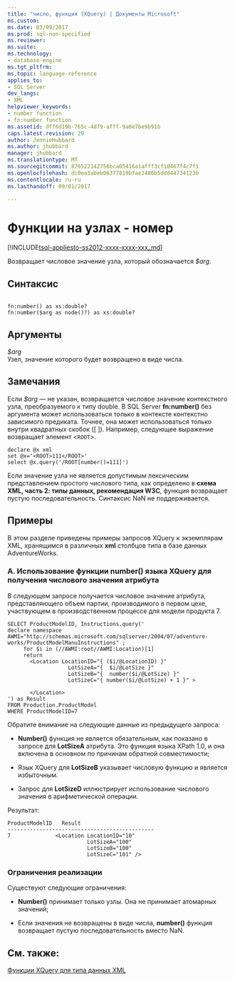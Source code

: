 ```yaml
---
title: "число, функция (XQuery) | Документы Microsoft"
ms.custom: 
ms.date: 03/09/2017
ms.prod: sql-non-specified
ms.reviewer: 
ms.suite: 
ms.technology:
- database-engine
ms.tgt_pltfrm: 
ms.topic: language-reference
applies_to:
- SQL Server
dev_langs:
- XML
helpviewer_keywords:
- number function
- fn:number function
ms.assetid: dff6d19b-765c-4df9-afff-9a0e7be9b91b
caps.latest.revision: 29
author: JennieHubbard
ms.author: jhubbard
manager: jhubbard
ms.translationtype: MT
ms.sourcegitcommit: 876522142756bca05416a1afff3cf10467f4c7f1
ms.openlocfilehash: dc0ea3abeb06377819bfae2486b5ddd44734123b
ms.contentlocale: ru-ru
ms.lasthandoff: 09/01/2017

---
```

# <a name="functions-on-nodes---number"></a>Функции на узлах - номер
[!INCLUDE[tsql-appliesto-ss2012-xxxx-xxxx-xxx_md](../includes/tsql-appliesto-ss2012-xxxx-xxxx-xxx-md.md)]

  Возвращает числовое значение узла, который обозначается *$arg*.  
  
## <a name="syntax"></a>Синтаксис  
  
```  
  
fn:number() as xs:double?   
fn:number($arg as node()?) as xs:double?  
```  
  
## <a name="arguments"></a>Аргументы  
 *$arg*  
 Узел, значение которого будет возвращено в виде числа.  
  
## <a name="remarks"></a>Замечания  
 Если *$arg* — не указан, возвращается числовое значение контекстного узла, преобразуемого к типу double. В SQL Server **fn:number()** без аргумента может использоваться только в контексте контекстно зависимого предиката. Точнее, она может использоваться только внутри квадратных скобок ([ ]). Например, следующее выражение возвращает элемент <`ROOT`>.  
  
```  
declare @x xml  
set @x='<ROOT>111</ROOT>'  
select @x.query('/ROOT[number()=111]')  
```  
  
 Если значение узла не является допустимым лексическим представлением простого числового типа, как определено в **схема XML, часть 2: типы данных, рекомендация W3C**, функция возвращает пустую последовательность. Синтаксис NaN не поддерживается.  
  
## <a name="examples"></a>Примеры  
 В этом разделе приведены примеры запросов XQuery к экземплярам XML, хранящимся в различных **xml** столбцов типа в базе данных AdventureWorks.  
  
### <a name="a-using-the-number-xquery-function-to-retrieve-the-numeric-value-of-an-attribute"></a>A. Использование функции number() языка XQuery для получения числового значения атрибута  
 В следующем запросе получается числовое значение атрибута, представляющего объем партии, производимого в первом цехе, участвующем в производственном процессе для модели продукта 7.  
  
```  
SELECT ProductModelID, Instructions.query('  
declare namespace AWMI="http://schemas.microsoft.com/sqlserver/2004/07/adventure-works/ProductModelManuInstructions" ;  
     for $i in (//AWMI:root//AWMI:Location)[1]  
     return   
       <Location LocationID="{ ($i/@LocationID) }"   
                   LotSizeA="{  $i/@LotSize }"  
                   LotSizeB="{  number($i/@LotSize) }"  
                   LotSizeC="{ number($i/@LotSize) + 1 }" >  
  
       </Location>  
') as Result  
FROM Production.ProductModel  
WHERE ProductModelID=7  
```  
  
 Обратите внимание на следующие данные из предыдущего запроса:  
  
-   **Number()** функция не является обязательным, как показано в запросе для **LotSizeA** атрибута. Это функция языка XPath 1.0, и она включена в основном по причинам обратной совместимости;  
  
-   Язык XQuery для **LotSizeB** указывает числовую функцию и является избыточным.  
  
-   Запрос для **LotSizeD** иллюстрирует использование числового значения в арифметической операции.  
  
 Результат:  
  
```  
ProductModelID   Result  
----------------------------------------------  
7              <Location LocationID="10"   
                         LotSizeA="100"   
                         LotSizeB="100"   
                         LotSizeC="101" />  
```  
  
### <a name="implementation-limitations"></a>Ограничения реализации  
 Существуют следующие ограничения:  
  
-   **Number()** принимает только узлы. Она не принимает атомарных значений;  
  
-   Если значения не возвращены в виде числа, **number()** функция возвращает пустую последовательность вместо NaN.  
  
## <a name="see-also"></a>См. также:  
 [Функции XQuery для типа данных XML](../xquery/xquery-functions-against-the-xml-data-type.md)  
  
  
